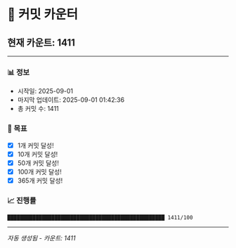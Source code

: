 # 🔢 커밋 카운터

## 현재 카운트: 1411

---

### 📊 정보
- 시작일: 2025-09-01
- 마지막 업데이트: 2025-09-01 01:42:36
- 총 커밋 수: 1411

### 🎯 목표
- [x] 1개 커밋 달성!
- [x] 10개 커밋 달성!
- [x] 50개 커밋 달성!
- [x] 100개 커밋 달성!
- [x] 365개 커밋 달성!

### 📈 진행률
```
██████████████████████████████████████████████████ 1411/100
```

---
*자동 생성됨 - 카운트: 1411*
